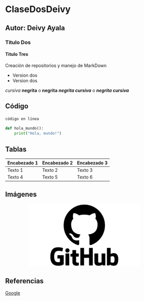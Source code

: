 # ClaseDosDeivy
## Autor: Deivy Ayala
### Titulo Dos
#### Titulo Tres
Creación de repositorios y  manejo de MarkDown
- Version dos
- Version dos
  

*cursiva* 
**negrita** o __negrita__
***negrita cursiva*** o ___negrita cursiva___

## Código
`código en línea`

```python
def hola_mundo():
    print("Hola, mundo!")
```
## Tablas
| Encabezado 1 | Encabezado 2 | Encabezado 3 |
|--------------|--------------|--------------|
| Texto 1      | Texto 2      | Texto 3      |
| Texto 4      | Texto 5      | Texto 6      |

## Imágenes

<p align="center">
<img src="./Logo/GitHub-Logo.png" height="200">
</p>

## Referencias 
[Google](https://www.google.com)

